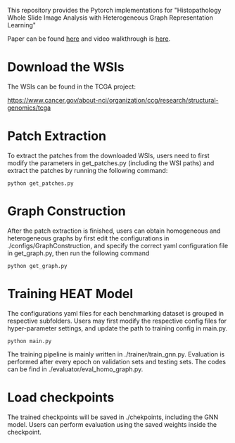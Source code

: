 This repository provides the Pytorch implementations for "Histopathology Whole Slide Image Analysis with Heterogeneous Graph Representation Learning"

Paper can be found [here](https://openaccess.thecvf.com/content/CVPR2023/html/Chan_Histopathology_Whole_Slide_Image_Analysis_With_Heterogeneous_Graph_Representation_Learning_CVPR_2023_paper.html) and video walkthrough is [here](https://youtu.be/F47ureXZ7fo).

# Download the WSIs

The WSIs can be found in the TCGA project:

https://www.cancer.gov/about-nci/organization/ccg/research/structural-genomics/tcga

# Patch Extraction

To extract the patches from the downloaded WSIs, users need to first modify the parameters in get_patches.py (including the WSI paths) and extract the patches by running the following command:

``` 
python get_patches.py
```
# Graph Construction

After the patch extraction is finished, users can obtain homogeneous and heterogeneous graphs by first edit the configurations in ./configs/GraphConstruction, and specify the correct yaml configuration file in get_graph.py, then run the following command

```
python get_graph.py
```

# Training HEAT Model

The configurations yaml files for each benchmarking dataset is grouped in respective subfolders. Users may first modify the respective config files for hyper-parameter settings, and update the path to training config in main.py.

```
python main.py
```

The training pipeline is mainly written in ./trainer/train_gnn.py. Evaluation is performed after every epoch on validation sets and testing sets. The codes can be find in ./evaluator/eval_homo_graph.py.

# Load checkpoints

The trained checkpoints will be saved in ./chekpoints, including the GNN model. Users can perform evaluation using the saved weights inside the checkpoint.
